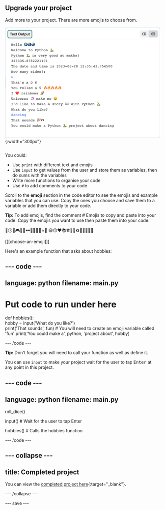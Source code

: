 ## Upgrade your project

<div style="display: flex; flex-wrap: wrap">
<div style="flex-basis: 200px; flex-grow: 1; margin-right: 15px;">
Add more to your project. There are more emojis to choose from.
  </div>
<div>

![A longer project in the output area with more text, emoji, and inputs.](images/upgrade_ideas.png){:width="300px"} 

</div>
</div>

You could:
+ Use `print` with different text and emojis
+ Use `input` to get values from the user and store them as variables, then do sums with the variables
+ Write more functions to organise your code
+ Use `#` to add comments to your code

Scroll to the **emoji** section in the code editor to see the emojis and example variables that you can use. Copy the ones you choose and save them to a variable or add them directly to your code.

**Tip:** To add emojis, find the comment # Emojis to copy and paste into your code. Copy the emojis you want to use then paste them into your code.

📅🕒🎨🎮🔬🎉🕶️🎲🦄🚀💯⭐💛 😃😜❤️📚⚽🎾👟♻️🌳🔥✨🥺🌈

[[[choose-an-emoji]]]

Here's an example function that asks about hobbies:

--- code ---
---
language: python
filename: main.py
---

# Put code to run under here    
def hobbies():   
  hobby = input('What do you like?')   
  print('That sounds', fun)   # You will need to create an emoji variable called 'fun'
  print('You could make a', python, 'project about', hobby) 

--- /code ---

**Tip:** Don't forget you will need to call your function as well as define it.

You can use `input` to make your project wait for the user to tap <kbd>Enter</kbd> at any point in this project.

--- code ---
---
language: python
filename: main.py
---

roll_dice()

input() # Wait for the user to tap Enter

hobbies() # Calls the hobbies function

--- /code ---

--- collapse ---
---
title: Completed project
---

You can view the [completed project here](https://editor.raspberrypi.org/en/projects/hello-world-solution){:target="_blank"}.

--- /collapse ---

--- save ---
